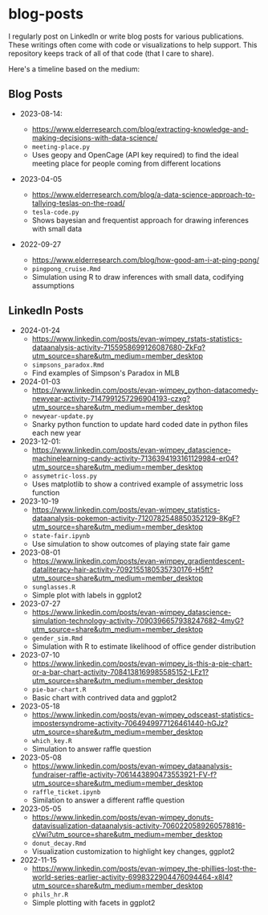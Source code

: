 # blog-posts

I regularly post on LinkedIn or write blog posts for various publications. These writings often come with code or visualizations to help support. This repository keeps track of all of that code (that I care to share).

Here's a timeline based on the medium:

## Blog Posts

* 2023-08-14:
    * https://www.elderresearch.com/blog/extracting-knowledge-and-making-decisions-with-data-science/
    * `meeting-place.py`
    * Uses geopy and OpenCage (API key required) to find the ideal meeting place for people coming from different locations
 
* 2023-04-05
    * https://www.elderresearch.com/blog/a-data-science-approach-to-tallying-teslas-on-the-road/
    * `tesla-code.py`
    * Shows bayesian and frequentist approach for drawing inferences with small data
 
 * 2022-09-27
    * https://www.elderresearch.com/blog/how-good-am-i-at-ping-pong/
    * `pingpong_cruise.Rmd`
    * Simulation using R to draw inferences with small data, codifying assumptions 

## LinkedIn Posts
* 2024-01-24
    * https://www.linkedin.com/posts/evan-wimpey_rstats-statistics-dataanalysis-activity-7155958699126087680-ZkFq?utm_source=share&utm_medium=member_desktop
    * `simpsons_paradox.Rmd`
    * Find examples of Simpson's Paradox in MLB
* 2024-01-03
    * https://www.linkedin.com/posts/evan-wimpey_python-datacomedy-newyear-activity-7147991257296904193-czxg?utm_source=share&utm_medium=member_desktop
    * `newyear-update.py`
    * Snarky python function to update hard coded date in python files each new year
* 2023-12-01:
    * https://www.linkedin.com/posts/evan-wimpey_datascience-machinelearning-candy-activity-7136394193161129984-er04?utm_source=share&utm_medium=member_desktop
    * `assymetric-loss.py`
    * Uses matplotlib to show a contrived example of assymetric loss function
* 2023-10-19
    * https://www.linkedin.com/posts/evan-wimpey_statistics-dataanalysis-pokemon-activity-7120782548850352129-8KgF?utm_source=share&utm_medium=member_desktop
    * `state-fair.ipynb`
    * Use simulation to show outcomes of playing state fair game
* 2023-08-01
    * https://www.linkedin.com/posts/evan-wimpey_gradientdescent-dataliteracy-hair-activity-7092155180535730176-H5ft?utm_source=share&utm_medium=member_desktop
    * `sunglasses.R`
    * Simple plot with labels in ggplot2
* 2023-07-27
    * https://www.linkedin.com/posts/evan-wimpey_datascience-simulation-technology-activity-7090396657938247682-4myG?utm_source=share&utm_medium=member_desktop
    * `gender_sim.Rmd`
    * Simulation with R to estimate likelihood of office gender distribution
* 2023-07-10
    * https://www.linkedin.com/posts/evan-wimpey_is-this-a-pie-chart-or-a-bar-chart-activity-7084138169985585152-LFz1?utm_source=share&utm_medium=member_desktop
    * `pie-bar-chart.R`
    * Basic chart with contrived data and ggplot2
* 2023-05-18
    * https://www.linkedin.com/posts/evan-wimpey_odsceast-statistics-impostersyndrome-activity-7064949977126461440-hGJz?utm_source=share&utm_medium=member_desktop
    * `which_key.R`
    * Simulation to answer raffle question
* 2023-05-08
    * https://www.linkedin.com/posts/evan-wimpey_dataanalysis-fundraiser-raffle-activity-7061443890473553921-FV-f?utm_source=share&utm_medium=member_desktop
    * `raffle_ticket.ipynb`
    * Similation to answer a different raffle question
* 2023-05-05
    * https://www.linkedin.com/posts/evan-wimpey_donuts-datavisualization-dataanalysis-activity-7060220589260578816-cVwi?utm_source=share&utm_medium=member_desktop
    * `donut_decay.Rmd`
    * Visualization customization to highlight key changes, ggplot2
* 2022-11-15
    * https://www.linkedin.com/posts/evan-wimpey_the-phillies-lost-the-world-series-earlier-activity-6998322904476094464-x8I4?utm_source=share&utm_medium=member_desktop
    * `phils_hr.R`
    * Simple plotting with facets in ggplot2 
       
